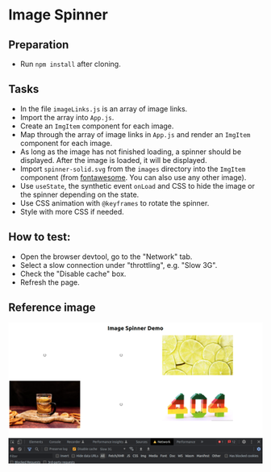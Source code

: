 # Image Spinner

## Preparation

- Run `npm install` after cloning.

## Tasks

- In the file `imageLinks.js` is an array of image links.
- Import the array into `App.js`.
- Create an `ImgItem` component for each image.
- Map through the array of image links in `App.js` and render an `ImgItem` component for each image.
- As long as the image has not finished loading, a spinner should be displayed. After the image is loaded, it will be displayed.
- Import `spinner-solid.svg` from the `images` directory into the `ImgItem` component (from [fontawesome](https://fontawesome.com/icons/spinner?s=solid&f=classic). You can also use any other image).
- Use `useState`, the synthetic event `onLoad` and CSS to hide the image or the spinner depending on the state.
- Use CSS animation with `@keyframes` to rotate the spinner.
- Style with more CSS if needed.

## How to test:

- Open the browser devtool, go to the "Network" tab.
- Select a slow connection under "throttling", e.g. "Slow 3G".
- Check the "Disable cache" box.
- Refresh the page.

## Reference image

![Reference image](./reference.png)
